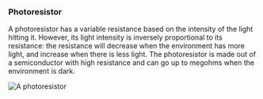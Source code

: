 ### Photoresistor

A photoresistor has a variable resistance based on the intensity of the light hitting it. However, its light intensity is inversely proportional to its resistance: the resistance will decrease when the environment has more light, and increase when there is less light. The photoresistor is made out of a semiconductor with high resistance and can go up to megohms when the environment is dark.

<!-- // DONE: Image of a photoresistor -->
![A photoresistor](https://raw.githubusercontent.com/OnionIoT/Onion-Docs/master/Omega2/Kit-Guides/img/shared-photoresistor.jpg)
